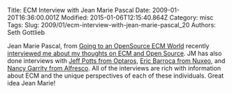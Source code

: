 Title: ECM Interview with Jean Marie Pascal
Date: 2009-01-20T16:36:00.001Z
Modified: 2015-01-06T12:15:40.864Z
Category: misc
Tags: 
Slug: 2009/01/ecm-interview-with-jean-marie-pascal_20
Authors: Seth Gottlieb

Jean Marie Pascal, from [Going to an OpenSource ECM World](http://www.open-source-ecm.com/) recently [interviewed me about my thoughts on ECM and Open Source](http://www.open-source-ecm.com/2009/01/interview-seth-gottlieb-founder-and.html). JM has also done interviews with [Jeff Potts from Optaros](http://www.open-source-ecm.com/2009/01/interview-jeff-potts-experienced-ecm.html), [Eric Barroca from Nuxeo](http://www.open-source-ecm.com/2008/10/interview-eric-barroca-executive-vp.html), and  [Nancy Garrity from Alfresco](http://www.open-source-ecm.com/2008/10/interview-nancy-garrity-alfresco.html).  All of the interviews are rich with information about ECM and the unique perspectives of each of these individuals.  Great idea Jean Marie!
